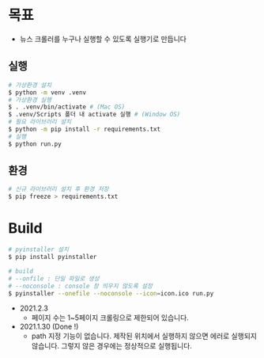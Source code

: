 # 목표
* 뉴스 크롤러를 누구나 실행할 수 있도록 실행기로 만듭니다

## 실행
```bash
# 가상환경 설치
$ python -m venv .venv
# 가상환경 실행
$ . .venv/bin/activate # (Mac OS)
$ .venv/Scripts 폴더 내 activate 실행 # (Window OS)
# 필요 라이브러리 설치
$ python -m pip install -r requirements.txt
# 실행
$ python run.py
```

## 환경
```bash
# 신규 라이브러리 설치 후 환경 저장
$ pip freeze > requirements.txt
```

# Build
```bash
# pyinstaller 설치
$ pip install pyinstaller

# build
# --onfile : 단일 파일로 생성
# --noconsole : console 창 띄우지 않도록 설정
$ pyinstaller --onefile --noconsole --icon=icon.ico run.py
```
* 2021.2.3
   * 페이지 수는 1~5페이지 크롤링으로 제한되어 있습니다.
* 2021.1.30 (Done !)
   * path 지정 기능이 없습니다. 제작된 위치에서 실행하지 않으면 에러로 실행되지 않습니다. 그렇지 않은 경우에는 정상적으로 실행됩니다.